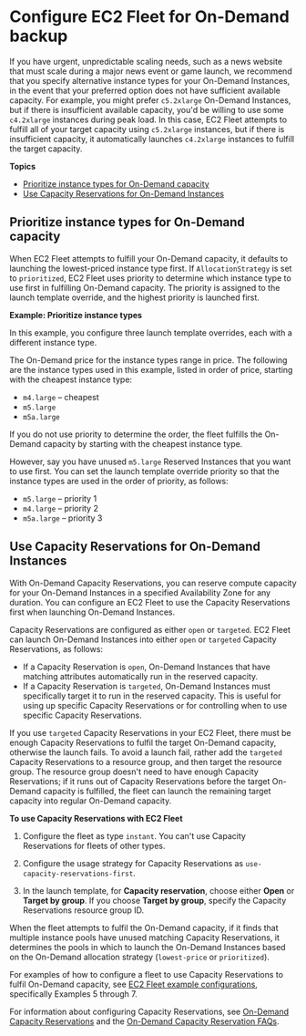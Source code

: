 # Configure EC2 Fleet for On\-Demand backup<a name="ec2-fleet-on-demand-backup"></a>

If you have urgent, unpredictable scaling needs, such as a news website that must scale during a major news event or game launch, we recommend that you specify alternative instance types for your On\-Demand Instances, in the event that your preferred option does not have sufficient available capacity\. For example, you might prefer `c5.2xlarge` On\-Demand Instances, but if there is insufficient available capacity, you'd be willing to use some `c4.2xlarge` instances during peak load\. In this case, EC2 Fleet attempts to fulfill all of your target capacity using `c5.2xlarge` instances, but if there is insufficient capacity, it automatically launches `c4.2xlarge` instances to fulfill the target capacity\.

**Topics**
+ [Prioritize instance types for On\-Demand capacity](#ec2-fleet-on-demand-priority)
+ [Use Capacity Reservations for On\-Demand Instances](#ec2-fleet-on-demand-capacity-reservations)

## Prioritize instance types for On\-Demand capacity<a name="ec2-fleet-on-demand-priority"></a>

When EC2 Fleet attempts to fulfill your On\-Demand capacity, it defaults to launching the lowest\-priced instance type first\. If `AllocationStrategy` is set to `prioritized`, EC2 Fleet uses priority to determine which instance type to use first in fulfilling On\-Demand capacity\. The priority is assigned to the launch template override, and the highest priority is launched first\.

**Example: Prioritize instance types**

In this example, you configure three launch template overrides, each with a different instance type\.

The On\-Demand price for the instance types range in price\. The following are the instance types used in this example, listed in order of price, starting with the cheapest instance type:
+ `m4.large` – cheapest
+ `m5.large`
+ `m5a.large`

If you do not use priority to determine the order, the fleet fulfills the On\-Demand capacity by starting with the cheapest instance type\.

However, say you have unused `m5.large` Reserved Instances that you want to use first\. You can set the launch template override priority so that the instance types are used in the order of priority, as follows:
+ `m5.large` – priority 1
+ `m4.large` – priority 2
+ `m5a.large` – priority 3

## Use Capacity Reservations for On\-Demand Instances<a name="ec2-fleet-on-demand-capacity-reservations"></a>

With On\-Demand Capacity Reservations, you can reserve compute capacity for your On\-Demand Instances in a specified Availability Zone for any duration\. You can configure an EC2 Fleet to use the Capacity Reservations first when launching On\-Demand Instances\.

Capacity Reservations are configured as either `open` or `targeted`\. EC2 Fleet can launch On\-Demand Instances into either `open` or `targeted` Capacity Reservations, as follows:
+ If a Capacity Reservation is `open`, On\-Demand Instances that have matching attributes automatically run in the reserved capacity\.
+ If a Capacity Reservation is `targeted`, On\-Demand Instances must specifically target it to run in the reserved capacity\. This is useful for using up specific Capacity Reservations or for controlling when to use specific Capacity Reservations\. 

If you use `targeted` Capacity Reservations in your EC2 Fleet, there must be enough Capacity Reservations to fulfil the target On\-Demand capacity, otherwise the launch fails\. To avoid a launch fail, rather add the `targeted` Capacity Reservations to a resource group, and then target the resource group\. The resource group doesn't need to have enough Capacity Reservations; if it runs out of Capacity Reservations before the target On\-Demand capacity is fulfilled, the fleet can launch the remaining target capacity into regular On\-Demand capacity\.

**To use Capacity Reservations with EC2 Fleet**

1. Configure the fleet as type `instant`\. You can't use Capacity Reservations for fleets of other types\.

1. Configure the usage strategy for Capacity Reservations as `use-capacity-reservations-first`\.

1. In the launch template, for **Capacity reservation**, choose either **Open** or **Target by group**\. If you choose **Target by group**, specify the Capacity Reservations resource group ID\.

When the fleet attempts to fulfil the On\-Demand capacity, if it finds that multiple instance pools have unused matching Capacity Reservations, it determines the pools in which to launch the On\-Demand Instances based on the On\-Demand allocation strategy \(`lowest-price` or `prioritized`\)\.

For examples of how to configure a fleet to use Capacity Reservations to fulfil On\-Demand capacity, see [EC2 Fleet example configurations](ec2-fleet-examples.md), specifically Examples 5 through 7\.

For information about configuring Capacity Reservations, see [On\-Demand Capacity Reservations](ec2-capacity-reservations.md) and the [On\-Demand Capacity Reservation FAQs](http://aws.amazon.com/ec2/faqs/#On-Demand_Capacity_Reservation)\.